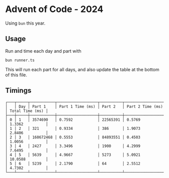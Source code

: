 # Advent of Code - 2024

Using `bun` this year. 

## Usage

Run and time each day and part with 

`bun runner.ts`

This will run each part for all days, and also update the table at the bottom of this file. 


## Timings

```
┌───┬─────┬───────────┬──────────────────┬──────────┬──────────────────┬─────────────────┐
│   │ Day │ Part 1    │ Part 1 Time (ms) │ Part 2   │ Part 2 Time (ms) │ Total Time (ms) │
├───┼─────┼───────────┼──────────────────┼──────────┼──────────────────┼─────────────────┤
│ 0 │ 1   │ 3574690   │ 0.7592           │ 22565391 │ 0.5769           │ 1.3362          │
│ 1 │ 2   │ 321       │ 0.9334           │ 386      │ 1.9073           │ 2.8406          │
│ 2 │ 3   │ 160672468 │ 0.5553           │ 84893551 │ 0.4503           │ 1.0056          │
│ 3 │ 4   │ 2427      │ 3.3496           │ 1900     │ 4.2999           │ 7.6495          │
│ 4 │ 5   │ 5639      │ 4.9667           │ 5273     │ 5.0921           │ 10.0588         │
│ 5 │ 6   │ 5239      │ 2.1790           │ 64       │ 2.5512           │ 4.7302          │
└───┴─────┴───────────┴──────────────────┴──────────┴──────────────────┴─────────────────┘

```